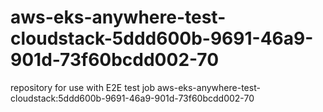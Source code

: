 # aws-eks-anywhere-test-cloudstack-5ddd600b-9691-46a9-901d-73f60bcdd002-70
repository for use with E2E test job aws-eks-anywhere-test-cloudstack:5ddd600b-9691-46a9-901d-73f60bcdd002-70
